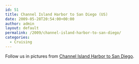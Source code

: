 ```yaml
---
id: 51
title: Channel Island Harbor to San Diego (US)
date: 2009-05-28T20:54:00+00:00
author: admin
layout: default
permalink: /2009/channel-island-harbor-to-san-diego/
categories:
  - Cruising
---
```


Follow us in pictures from <a
href="http://plume.flupes.org/gallery/index.php?level=album&id=22">Channel
Island Harbor to San Diego</a>.